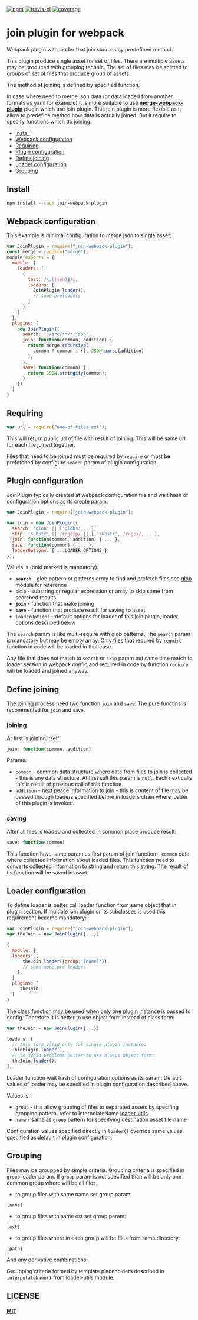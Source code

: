 [![npm][npm-image]][npm-url]
[![travis-cl][travis-image]][travis-url]
[![coverage][cover-image]][cover-url]

# join plugin for webpack

Webpack plugin with loader that join sources by predefined method.

This plugin produce single asset for set of files. There are multiple
assets may be produced with grouping technic. The set of files
may be splitted to groups of set of files that produce group of assets.

The method of joining is defined by specified function.

In case where need to merge json data (or data loaded from another formats
as yaml for example) it is more suitable to use
**[merge-webpack-plugin](https://github.com/oklas/merge-webpack-plugin)**
plugin which use join plugin.
This join plugin is more flexible as it allow to predefine method how
data is actually joined. But it require to specify functions which do joining.


- [Install](#install)
- [Webpack configuration](#webpack-configuration)
- [Requiring](#requiring)
- [Plugin configuration](#plugin-configuration)
- [Define joining](#define-joining)
- [Loader configuration](#loader-configuration)
- [Grouping](#grouping)


## Install

```bash
npm install --save join-webpack-plugin
```


## Webpack configuration

This example is minimal configuration to merge json to single asset:

``` javascript
var JoinPlugin = require("join-webpack-plugin");
const merge = require("merge");
module.exports = {
  module: {
    loaders: [
      {
        test: /\.(json)$/i,
        loaders: [
          JoinPlugin.loader(),
          // some preloaders
        ]
      }
    ]
  },
  plugins: [
    new JoinPlugin({
      search: './src/**/*.json',
      join: function(common, addition) {
        return merge.recursive(
          common ? common : {}, JSON.parse(addition)
        );
      },
      save: function(common) {
        return JSON.stringify(common);
      }
    })
  ]
}
```


## Requiring

``` javascript
var url = require("one-of-files.ext");

```

This will return public url of file with result of joining.
This will be same url for each file joined together.

Files that need to be joined must be required by `require`
or must be prefetched by configure `search` param of
plugin configuration.


## Plugin configuration

JoinPlugin typically created at webpack configuration file and
wait hash of configuration options as its create param:

``` javascript
var JoinPlugin = require("join-webpack-plugin");

var join = new JoinPlugin({
  search: 'glob' || ['globs',...],
  skip: 'substr' || /regexp/ || [ 'substr', /regex/, ...],
  join: function(common, addition) { ... },
  save: function(common) { ... },
  loaderOptions: { ...LOADER_OPTIONS }
});
```

Values is (bold marked is mandatory):

* **`search`** - glob pattern or patterns array to find and prefetch files
  see [glob](https://www.npmjs.com/package/glob) module for reference
* `skip` - substring or regular expression or array to skip some from searched results
* **`join`** - function that make joining
* **`save`** - function that produce result for saving to asset
* `loaderOptions` - default options for loader of this join plugin,
  loader options described below

The `search` param is like multi-require with glob patterns.
The `search` param is mandatory but may be empty array.
Only files that requred by `require` function in code
will be loaded in that case.

Any file that does not match to `search` or `skip` param but same
time match to loader section in webpack config and required in code
by function `require` will be loaded and joined anyway.


## Define joining

The joining process need two function `join` and `save`.
The pure functins is recommented for `join` and `save`.

### joining

At first is joining itself:

``` javascript
join: function(common, addition)
```

Params:

* `common` - common data structure where data from files to join is
  collected - this is any data structure. At first call this param
  is `null`. Each next calls this is result of previous call of this function.
* `addition` - next peace information to join - this is content of file may
  be passed through loaders specified before in loaders chain where loader
  of this plugin is invoked.

### saving

After all files is loaded and collected in common place produce result:

``` javascript
save: function(common)
```

This function have same param as first param of join function - `common`
data where collected information about loaded files. This function need
to converts collected information to string and return this string. 
The result of tis function will be saved in asset.


## Loader configuration

To define loader is better call loader function from same object that
in plugin section. If multiple join plugin or its subclasses is
used this requirement become mandatory:

``` javascript
var JoinPlugin = require("join-webpack-plugin");
var theJoin = new JoinPlugin({...})

{
  module: {
  loaders: [
      theJoin.loader({group:'[name]'}),
      // some more pre loaders
    ],
  }
  plugins: [
     theJoin
  ]
}

```        

The class function may be used when only one plugin instance
is passed to config. Therefore it is better to use object
form instead of class form:

``` javascript
var theJoin = new JoinPlugin({...})

loaders: [
  // this form valid only for single plugin instance:
  JoinPlugin.loader(),
  // to avoid problems better to use always object form:
  theJoin.loader(),
],
```

Loader function wait hash of configuration options as its param:
Default values of loader may be specified in plugin configuration
described above.

Values is:

* `group` - this allow grouping of files to separated assets
  by specifing gropping pattern, refer to interpolateName
  [loader-utils](https://github.com/webpack/loader-utils#interpolatename)
* `name` - same as `group` pattern for specifying destination
  asset file name

Configuration values specified directly in `loader()` override
same values specified as default in plugin configuration.


## Grouping

Files may be groupped by simple criteria. Grouping criteria is
specified in `group` loader param. If `group` param is not
specified than will be only one common group where will be 
all files. 

* to group files with same name set group param:

```    
[name]
```

* to group files with same ext set group param:

```    
[ext]
```

* to group files where in each group will be files from same directory:

```    
[path]
```

And any derivative combinations.
    
Groupping criteria formed by template placeholders described
in `interpolateName()` from [loader-utils](https://github.com/webpack/loader-utils#interpolatename) module.


## LICENSE

#### [MIT](./LICENSE.md)

[npm-image]: https://img.shields.io/npm/v/join-webpack-plugin.svg
[npm-url]: https://npmjs.com/package/join-webpack-plugin
[travis-image]: https://travis-ci.org/oklas/join-webpack-plugin.svg
[travis-url]: https://travis-ci.org/oklas/join-webpack-plugin
[cover-image]: https://img.shields.io/codecov/c/github/oklas/join-webpack-plugin.svg
[cover-url]: https://codecov.io/gh/oklas/join-webpack-plugin